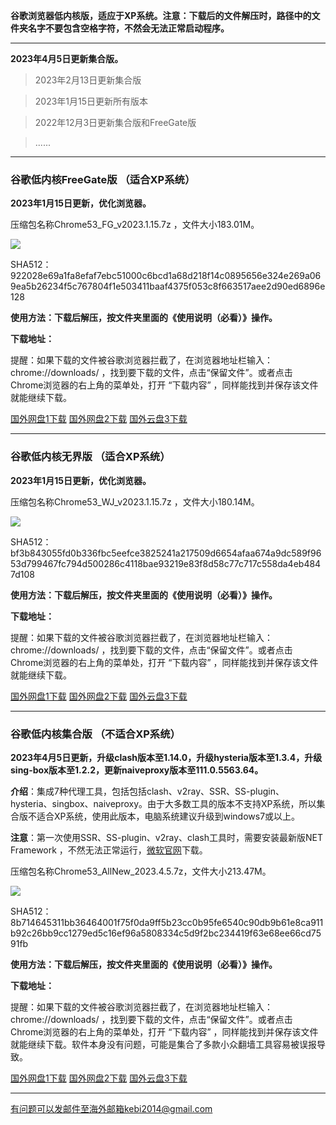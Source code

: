 **谷歌浏览器低内核版，适应于XP系统。注意：下载后的文件解压时，路径中的文件夹名字不要包含空格字符，不然会无法正常启动程序。**

***

**2023年4月5日更新集合版。**

> 2023年2月13日更新集合版

> 2023年1月15日更新所有版本

> 2022年12月3日更新集合版和FreeGate版

> ......

***

### 谷歌低内核FreeGate版 （适合XP系统）

**2023年1月15日更新，优化浏览器。**

压缩包名称Chrome53_FG_v2023.1.15.7z ，文件大小183.01M。

![](https://fastly.jsdelivr.net/gh/Alvin9999/pac2/softimag/chrome53212.png)

SHA512：922028e69a1fa8efaf7ebc51000c6bcd1a68d218f14c0895656e324e269a069ea5b26234f5c767804f1e503411baaf4375f053c8f663517aee2d90ed6896e128

**使用方法：下载后解压，按文件夹里面的《使用说明（必看）》操作。**

**下载地址：**

提醒：如果下载的文件被谷歌浏览器拦截了，在浏览器地址栏输入：chrome://downloads/ ，找到要下载的文件，点击“保留文件”。或者点击Chrome浏览器的右上角的菜单处，打开 “下载内容” ，同样能找到并保存该文件就能继续下载。

[国外网盘1下载](https://d2.freessr2.xyz/Chrome53_FG_v2023.1.15.7z) 
[国外网盘2下载](https://d.ssrfree4.xyz/Chrome53_FG_v2023.1.15.7z) 
[国外云盘3下载](https://free.zhujicn2.net/Chrome53_FG_v2023.1.15.7z) 

***

### 谷歌低内核无界版 （适合XP系统）

**2023年1月15日更新，优化浏览器。**

压缩包名称Chrome53_WJ_v2023.1.15.7z ，文件大小180.14M。

![](https://fastly.jsdelivr.net/gh/Alvin9999/pac2/softimag/chrome5311283.PNG)

SHA512：bf3b843055fd0b336fbc5eefce3825241a217509d6654afaa674a9dc589f9653d799467fc794d500286c4118bae93219e83f8d58c77c717c558da4eb4847d108

**使用方法：下载后解压，按文件夹里面的《使用说明（必看）》操作。**

**下载地址：**

提醒：如果下载的文件被谷歌浏览器拦截了，在浏览器地址栏输入：chrome://downloads/ ，找到要下载的文件，点击“保留文件”。或者点击Chrome浏览器的右上角的菜单处，打开 “下载内容” ，同样能找到并保存该文件就能继续下载。

[国外网盘1下载](https://d2.freessr2.xyz/Chrome53_WJ_v2023.1.15.7z) 
[国外网盘2下载](https://d.ssrfree4.xyz/Chrome53_WJ_v2023.1.15.7z) 
[国外云盘3下载](https://free.zhujicn2.net/Chrome53_WJ_v2023.1.15.7z) 

***

### 谷歌低内核集合版 （不适合XP系统）

**2023年4月5日更新，升级clash版本至1.14.0，升级hysteria版本至1.3.4，升级sing-box版本至1.2.2，更新naiveproxy版本至111.0.5563.64。**

**介绍**：集成7种代理工具，包括包括clash、v2ray、SSR、SS-plugin、hysteria、singbox、naiveproxy。由于大多数工具的版本不支持XP系统，所以集合版不适合XP系统，使用此版本，电脑系统建议升级到windows7或以上。

**注意**：第一次使用SSR、SS-plugin、v2ray、clash工具时，需要安装最新版NET Framework ，不然无法正常运行，[微软官网](https://dotnet.microsoft.com/zh-cn/download/dotnet-framework/net48)下载。

压缩包名称Chrome53_AllNew_2023.4.5.7z，文件大小213.47M。

![](https://fastly.jsdelivr.net/gh/Alvin9999/pac2/softimag/chrome532.13.png)

SHA512：8b714645311bb36464001f75f0da9ff5b23cc0b95fe6540c90db9b61e8ca911b92c26bb9cc1279ed5c16ef96a5808334c5d9f2bc234419f63e68ee66cd7591fb

**使用方法：下载后解压，按文件夹里面的《使用说明（必看）》操作。**

**下载地址：**

提醒：如果下载的文件被谷歌浏览器拦截了，在浏览器地址栏输入：chrome://downloads/ ，找到要下载的文件，点击“保留文件”。或者点击Chrome浏览器的右上角的菜单处，打开 “下载内容” ，同样能找到并保存该文件就能继续下载。软件本身没有问题，可能是集合了多款小众翻墙工具容易被误报导致。

[国外网盘1下载](https://d2.freessr2.xyz/Chrome53_AllNew_2023.4.5.7z) 
[国外网盘2下载](https://d.ssrfree4.xyz/Chrome53_AllNew_2023.4.5.7z) 
[国外云盘3下载](https://free.zhujicn2.net/Chrome53_AllNew_2023.4.5.7z) 

***

有问题可以发邮件至海外邮箱kebi2014@gmail.com
